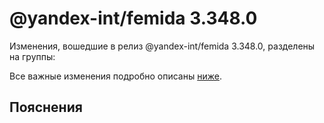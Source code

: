 # @yandex-int/femida 3.348.0

<!-- ЧЕЛОВЕЧЕСКОЕ ВСТУПЛЕНИЕ -->

Изменения, вошедшие в релиз @yandex-int/femida 3.348.0, разделены на группы:

Все важные изменения подробно описаны [ниже](#Пояснения).

## Пояснения

